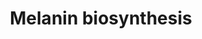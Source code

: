 ---
annotations:
- type: Pathway Ontology
  value: classic metabolic pathway
- type: Pathway Ontology
  value: amino acid metabolic pathway
authors:
- ReactomeTeam
- Ryanmiller
description: Melanin biosynthesis takes place in specialized cells called melanocytes,
  within membrane-bound organelles referred to as melanosomes. Melanosomes are transferred
  via dendrites to surrounding keratinocytes. Keratinocytes and melanocytes are collectively
  known as 'the epidermal melanin unit'. Each melanocyte is in contact with approximately
  40 keratinocytes in the basal and suprabasal layers (Cichorek et al. 2013). Melanocytes
  are distributed in the epidermis, hair follicles, the inner ear and the eye (Yamaguchi
  et al. 2007, Tolleson 2005). <br><br>Melanocytes in mammals and birds produce two
  chemically distinct types of melanin, black to brown eumelanin and yellow to reddish-brown
  pheomelanin (Ito & Wakamatsu 2008, Simon et al. 2009, d'Ischia et al. 2013). These
  differ in their responses to UV radiation; eumelanin has the ability to convert
  absorbed light energy into heat energy (Meredith & Riesz 2004) and to detoxify reactive
  oxygen species (ROS) (Bustamante et al. 1993), while pheomelanin is a phototoxic
  pro-oxidant (Samokhvalov 2005). Most natural melanin pigments contain eumelanin
  and pheomelanin (Ito & Wakamatsu 2003) and are termed 'mixed' melanins. Neuromelanins
  are mixed melanin-like pigments which are mainly found in neurons of the substantia
  nigra and locus coeruleus (Fedorow et al. 2005). Synthesis of NM may prevent the
  accumulation of toxic catechol derivatives (Zecca et al. 2003). NM can sequester
  a variety of potentially damaging molecules such as beta-carbolines, heavy metal
  ions and 1-methyl-4-phenylpyridinium (MPP+) (D'Amato et al. 1986), a drug which
  causes Parkinson's Disease-like symptoms.  Models suggest that mixed melanogenesis
  occurs in three stages (Ito et al. 2000). The initial stage of melanin biosynthesis
  is the production of cysteinyldopas, which continues while sufficient cysteine is
  available. The second stage is the oxidation of cysteinyldopas to produce pheomelanin,
  which continues while cysteinyldopa concentration is sufficiently high. The last
  stage is the production of eumelanin, which begins when cysteinyldopas and cysteine
  are depleted. The ratio of eumelanin to pheomelanin is determined by tyrosinase
  activity and the availability of tyrosine and cysteine (Land et al. 2003).  View
  original pathway at [http://www.reactome.org/PathwayBrowser/#DIAGRAM=5662702 Reactome].
last-edited: 2021-01-25
organisms:
- Homo sapiens
redirect_from:
- /index.php/Pathway:WP3377
- /instance/WP3377
schema-jsonld:
- '@context': https://schema.org/
  '@id': https://wikipathways.github.io/pathways/WP3377.html
  '@type': Dataset
  creator:
    '@type': Organization
    name: WikiPathways
  description: Melanin biosynthesis takes place in specialized cells called melanocytes,
    within membrane-bound organelles referred to as melanosomes. Melanosomes are transferred
    via dendrites to surrounding keratinocytes. Keratinocytes and melanocytes are
    collectively known as 'the epidermal melanin unit'. Each melanocyte is in contact
    with approximately 40 keratinocytes in the basal and suprabasal layers (Cichorek
    et al. 2013). Melanocytes are distributed in the epidermis, hair follicles, the
    inner ear and the eye (Yamaguchi et al. 2007, Tolleson 2005). <br><br>Melanocytes
    in mammals and birds produce two chemically distinct types of melanin, black to
    brown eumelanin and yellow to reddish-brown pheomelanin (Ito & Wakamatsu 2008,
    Simon et al. 2009, d'Ischia et al. 2013). These differ in their responses to UV
    radiation; eumelanin has the ability to convert absorbed light energy into heat
    energy (Meredith & Riesz 2004) and to detoxify reactive oxygen species (ROS) (Bustamante
    et al. 1993), while pheomelanin is a phototoxic pro-oxidant (Samokhvalov 2005).
    Most natural melanin pigments contain eumelanin and pheomelanin (Ito & Wakamatsu
    2003) and are termed 'mixed' melanins. Neuromelanins are mixed melanin-like pigments
    which are mainly found in neurons of the substantia nigra and locus coeruleus
    (Fedorow et al. 2005). Synthesis of NM may prevent the accumulation of toxic catechol
    derivatives (Zecca et al. 2003). NM can sequester a variety of potentially damaging
    molecules such as beta-carbolines, heavy metal ions and 1-methyl-4-phenylpyridinium
    (MPP+) (D'Amato et al. 1986), a drug which causes Parkinson's Disease-like symptoms.  Models
    suggest that mixed melanogenesis occurs in three stages (Ito et al. 2000). The
    initial stage of melanin biosynthesis is the production of cysteinyldopas, which
    continues while sufficient cysteine is available. The second stage is the oxidation
    of cysteinyldopas to produce pheomelanin, which continues while cysteinyldopa
    concentration is sufficiently high. The last stage is the production of eumelanin,
    which begins when cysteinyldopas and cysteine are depleted. The ratio of eumelanin
    to pheomelanin is determined by tyrosinase activity and the availability of tyrosine
    and cysteine (Land et al. 2003).  View original pathway at [http://www.reactome.org/PathwayBrowser/#DIAGRAM=5662702
    Reactome].
  keywords:
  - DHI
  - 'benzothiazole '
  - isomers
  - Leucodopachrome
  - OCA2
  - DHICA
  - 'Zn2+ '
  - pheomelanin
  - H2O
  - H+
  - O2
  - '7-(2-amino-2-carboxyethyl)-5-hydroxy-2H-1,4-benzothiazine-3-carboxylic acid '
  - '2-S-Cysteinyl-DOPA '
  - DCT:2xZn2+
  - 'DHICA '
  - '5-S-Cysteinyldopa '
  - IQCA
  - TYR:2xCu2+
  - 'DCT '
  - 'DHI '
  - Eumelanin
  - 'Cu2+ '
  - 'Benzothiazine '
  - L-Dopa
  - Cysteinyldopa
  - BT, BTCA, BZ, ODHBT
  - CO2
  - DHI, DHICA
  - L-Dopaquinone
  - TYRP1
  - L-Cys
  - 'TYR '
  - SLC45A2
  - L-Tyr
  - '2,5-S,S''-dicysteinyldopa '
  - '7-(2-amino-2-carboxyethyl)-5-hydroxy-3,4-dihydro-2H-1,4-benzothiazin-3-one '
  - hydroxyl
  - Dopachrome
  license: CC0
  name: Melanin biosynthesis
seo: CreativeWork
title: Melanin biosynthesis
wpid: WP3377
---